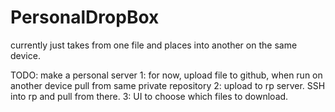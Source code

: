 # PersonalDropBox
currently just takes from one file and places into another on the same device.

TODO: make a personal server
1: for now, upload file to github, when run on another device pull from same private repository
2: upload to rp server. SSH into rp and pull from there.
3: UI to choose which files to download.
